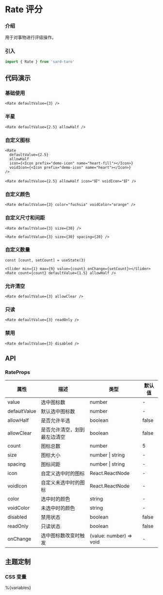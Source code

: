 # Rate 评分

### 介绍

用于对事物进行评级操作。

### 引入

```js
import { Rate } from 'sard-taro'
```

## 代码演示

### 基础使用

```tsx
<Rate defaultValue={3} />
```

### 半星

```tsx
<Rate defaultValue={2.5} allowHalf />
```

### 自定义图标

```tsx
<Rate
  defaultValue={2.5}
  allowHalf
  icon={<Icon prefix="demo-icon" name="heart-fill"></Icon>}
  voidIcon={<Icon prefix="demo-icon" name="heart"></Icon>}
/>
```

```tsx
<Rate defaultValue={2.5} allowHalf icon="好" voidIcon="好" />
```

### 自定义颜色

```tsx
<Rate defaultValue={3} color="fuchsia" voidColor="orange" />
```

### 自定义尺寸和间距

```tsx
<Rate defaultValue={3} size={30} />
```

```tsx
<Rate defaultValue={3} size={30} spacing={20} />
```

### 自定义数量

```tsx
const [count, setCount] = useState(3)
```

```tsx
<Slider min={1} max={9} value={count} onChange={setCount}></Slider>
<Rate count={count} defaultValue={1.5} allowHalf />
```

### 允许清空

```tsx
<Rate defaultValue={3} allowClear />
```

### 只读

```tsx
<Rate defaultValue={3} readOnly />
```

### 禁用

```tsx
<Rate defaultValue={3} disabled />
```

## API

### RateProps

| 属性         | 描述                         | 类型                    | 默认值 |
| ------------ | ---------------------------- | ----------------------- | ------ |
| value        | 选中图标数                   | number                  | -      |
| defaultValue | 默认选中图标数               | number                  | -      |
| allowHalf    | 是否允许半选                 | boolean                 | false  |
| allowClear   | 是否允许清空，划到最左边清空 | boolean                 | false  |
| count        | 图标总数                     | number                  | 5      |
| size         | 图标大小                     | number \| string        | -      |
| spacing      | 图标间距                     | number \| string        | -      |
| icon         | 自定义选中时的图标           | React.ReactNode         | -      |
| voidIcon     | 自定义未选中时的图标         | React.ReactNode         | -      |
| color        | 选中时的颜色                 | string                  | -      |
| voidColor    | 未选中时的颜色               | string                  | -      |
| disabled     | 禁用状态                     | boolean                 | false  |
| readOnly     | 只读状态                     | boolean                 | false  |
| onChange     | 选中图标数改变时触发         | (value: number) => void | -      |

## 主题定制

### CSS 变量

%{variables}
